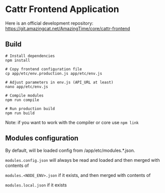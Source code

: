 # Cattr Frontend Application

Here is an official development repository: https://git.amazingcat.net/AmazingTime/core/cattr-frontend

## Build
```
# Install dependencies
npm install

# Copy frontend configuration file
cp app/etc/env.production.js app/etc/env.js

# Adjust parameters in env.js (API_URL at least)
nano app/etc/env.js

# Compile modules
npm run compile

# Run production build
npm run build
```

Note: if you want to work with the compiler or core use `npm link`

## Modules configuration

By default, will be loaded config from /app/etc/modules.*.json.

`modules.config.json` will always be read and loaded and then merged with contents of

`modules.<NODE_ENV>.json` if it exists, and then merged with contents of

`modules.local.json` if it exists
